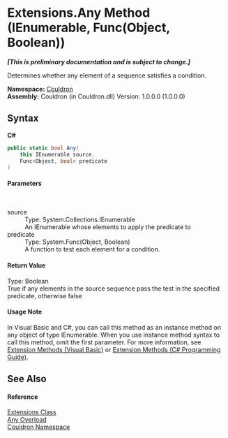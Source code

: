 # Extensions.Any Method (IEnumerable, Func(Object, Boolean))
 _**\[This is preliminary documentation and is subject to change.\]**_

Determines whether any element of a sequence satisfies a condition.

**Namespace:**&nbsp;<a href="N_Couldron">Couldron</a><br />**Assembly:**&nbsp;Couldron (in Couldron.dll) Version: 1.0.0.0 (1.0.0.0)

## Syntax

**C#**<br />
``` C#
public static bool Any(
	this IEnumerable source,
	Func<Object, bool> predicate
)
```


#### Parameters
&nbsp;<dl><dt>source</dt><dd>Type: System.Collections.IEnumerable<br />An IEnumerable whose elements to apply the predicate to</dd><dt>predicate</dt><dd>Type: System.Func(Object, Boolean)<br />A function to test each element for a condition.</dd></dl>

#### Return Value
Type: Boolean<br />True if any elements in the source sequence pass the test in the specified predicate, otherwise false

#### Usage Note
In Visual Basic and C#, you can call this method as an instance method on any object of type IEnumerable. When you use instance method syntax to call this method, omit the first parameter. For more information, see <a href="http://msdn.microsoft.com/en-us/library/bb384936.aspx">Extension Methods (Visual Basic)</a> or <a href="http://msdn.microsoft.com/en-us/library/bb383977.aspx">Extension Methods (C# Programming Guide)</a>.

## See Also


#### Reference
<a href="T_Couldron_Extensions">Extensions Class</a><br /><a href="Overload_Couldron_Extensions_Any">Any Overload</a><br /><a href="N_Couldron">Couldron Namespace</a><br />